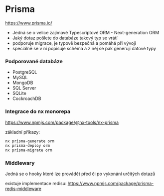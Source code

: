 # Prisma
https://www.prisma.io/

- Jedná se o velice zajímavé Typescriptové ORM - Next-generation ORM
- Jaký dotaz pošlete do databáze takový typ se vrátí
- podporuje migrace, je typově bezpečná a pomáhá při vývoji
- speciálně se v ní popisuje schéma a z něj se pak generují datové typy

### Podporované databáze
- PostgreSQL
- MySQL
- MongoDB
- SQL Server
- SQLite
- CockroachDB

### Integrace do nx monorepa

https://www.npmjs.com/package/@nx-tools/nx-prisma

základní příkazy:
```typescript
nx prisma-generate orm
nx prisma-deploy orm
nx prisma-migrate orm
```

### Middlewary
Jedná se o hooky které lze provádět před či po vykonání určitých dotazů

existuje implementace redisu: https://www.npmjs.com/package/prisma-redis-middleware
